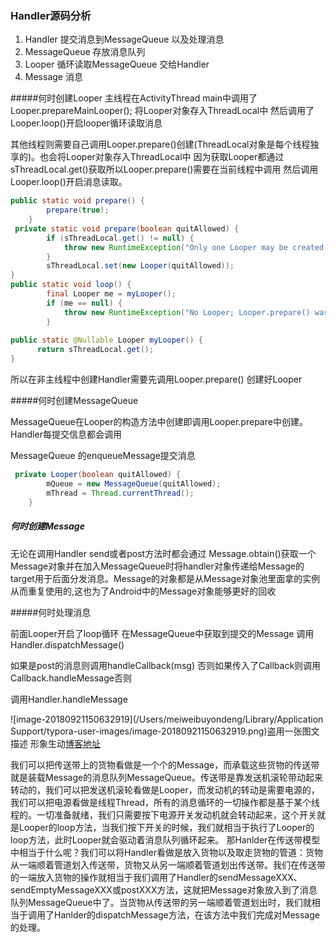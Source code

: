 

### Handler源码分析

1. Handler 提交消息到MessageQueue 以及处理消息
2. MessageQueue 存放消息队列
3. Looper 循环读取MessageQueue 交给Handler
4. Message 消息

#####何时创建Looper
主线程在ActivityThread main中调用了 Looper.prepareMainLooper();
将Looper对象存入ThreadLocal中 然后调用了Looper.loop()开启looper循环读取消息

其他线程则需要自己调用Looper.prepare()创建(ThreadLocal对象是每个线程独享的)。也会将Looper对象存入ThreadLocal中
因为获取Looper都通过sThreadLocal.get()获取所以Looper.prepare()需要在当前线程中调用
然后调用Looper.loop()开启消息读取。

```java
public static void prepare() {
        prepare(true);
    }
 private static void prepare(boolean quitAllowed) {
        if (sThreadLocal.get() != null) {
            throw new RuntimeException("Only one Looper may be created per thread");
        }
        sThreadLocal.set(new Looper(quitAllowed));
}
public static void loop() {
        final Looper me = myLooper();
        if (me == null) {
            throw new RuntimeException("No Looper; Looper.prepare() wasn't called on this thread.");
        }
    
public static @Nullable Looper myLooper() {
      return sThreadLocal.get();
}
```
所以在非主线程中创建Handler需要先调用Looper.prepare() 创建好Looper

#####何时创建MessageQueue

MessageQueue在Looper的构造方法中创建即调用Looper.prepare中创建。Handler每提交信息都会调用

MessageQueue 的enqueueMessage提交消息

```java
 private Looper(boolean quitAllowed) {
        mQueue = new MessageQueue(quitAllowed);
        mThread = Thread.currentThread();
    }
```

##### 何时创建Message

无论在调用Handler send或者post方法时都会通过   Message.obtain()获取一个Message对象并在加入MessageQueue时将handler对象传递给Message的target用于后面分发消息。Message的对象都是从Message对象池里面拿的实例从而重复使用的,这也为了Android中的Message对象能够更好的回收


#####何时处理消息

前面Looper开启了loop循环 在MessageQueue中获取到提交的Message 调用Handler.dispatchMessage()

如果是post的消息则调用handleCallback(msg) 否则如果传入了Callback则调用Callback.handleMessage否则

调用Handler.handleMessage



![image-20180921150632919](/Users/meiweibuyondeng/Library/Application Support/typora-user-images/image-20180921150632919.png)盗用一张图文描述 形象生动[博客地址](https://blog.csdn.net/iispring/article/details/47180325)

我们可以把传送带上的货物看做是一个个的Message，而承载这些货物的传送带就是装载Message的消息队列MessageQueue。传送带是靠发送机滚轮带动起来转动的，我们可以把发送机滚轮看做是Looper，而发动机的转动是需要电源的，我们可以把电源看做是线程Thread，所有的消息循环的一切操作都是基于某个线程的。一切准备就绪，我们只需要按下电源开关发动机就会转动起来，这个开关就是Looper的loop方法，当我们按下开关的时候，我们就相当于执行了Looper的loop方法，此时Looper就会驱动着消息队列循环起来。
那Hanlder在传送带模型中相当于什么呢？我们可以将Handler看做是放入货物以及取走货物的管道：货物从一端顺着管道划入传送带，货物又从另一端顺着管道划出传送带。我们在传送带的一端放入货物的操作就相当于我们调用了Handler的sendMessageXXX、sendEmptyMessageXXX或postXXX方法，这就把Message对象放入到了消息队列MessageQueue中了。当货物从传送带的另一端顺着管道划出时，我们就相当于调用了Hanlder的dispatchMessage方法，在该方法中我们完成对Message的处理。



